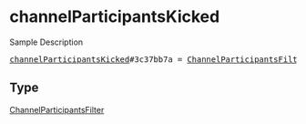 # channelParticipantsKicked

Sample Description

<pre>
<a href="../constructor/channelParticipantsKicked.md">channelParticipantsKicked</a>#3c37bb7a = <a href="../type/ChannelParticipantsFilter.md">ChannelParticipantsFilter</a>;</pre>

## Type

<a href="../type/ChannelParticipantsFilter.md">ChannelParticipantsFilter</a>
